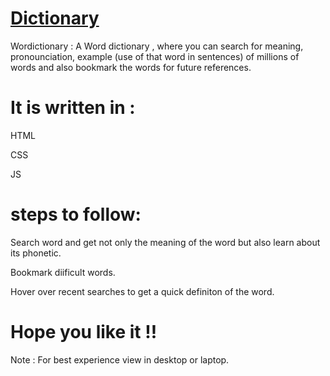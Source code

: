 # [Dictionary](url)

Wordictionary : A Word dictionary , where you can search for meaning, pronounciation, example (use of that word in sentences) of millions of words and also bookmark the words for future references.

# It is written in :

HTML

CSS

JS

# steps to follow:

Search word and get not only the meaning of the word but also learn about its phonetic.


Bookmark diificult words.


Hover over recent searches to get a quick definiton of the word.



# Hope you like it !!

Note : For best experience view in desktop or laptop.
